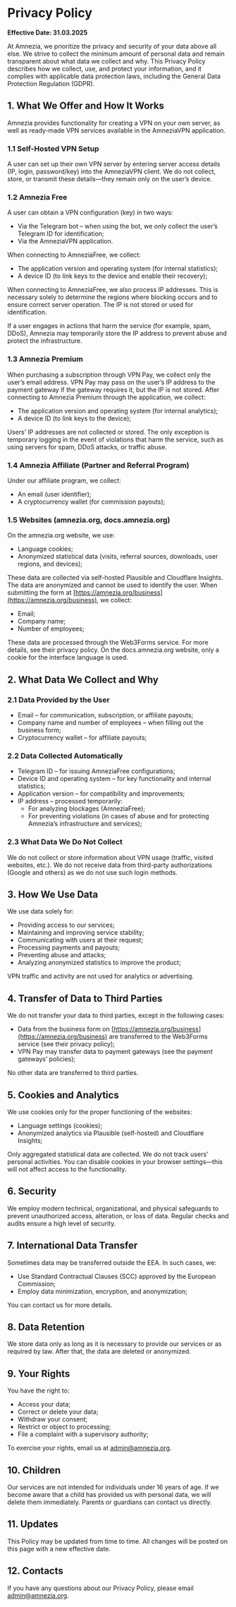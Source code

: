 # Privacy Policy
**Effective Date: 31.03.2025**

At Amnezia, we prioritize the privacy and security of your data above all else. We strive to collect the minimum amount of personal data and remain transparent about what data we collect and why. This Privacy Policy describes how we collect, use, and protect your information, and it complies with applicable data protection laws, including the General Data Protection Regulation (GDPR).

## 1. What We Offer and How It Works
Amnezia provides functionality for creating a VPN on your own server, as well as ready-made VPN services available in the AmneziaVPN application.

### 1.1 Self-Hosted VPN Setup
A user can set up their own VPN server by entering server access details (IP, login, password/key) into the AmneziaVPN client. We do not collect, store, or transmit these details—they remain only on the user’s device.

### 1.2 Amnezia Free
A user can obtain a VPN configuration (key) in two ways:
- Via the Telegram bot – when using the bot, we only collect the user’s Telegram ID for identification;
- Via the AmneziaVPN application.

When connecting to AmneziaFree, we collect:
- The application version and operating system (for internal statistics);
- A device ID (to link keys to the device and enable their recovery);

When connecting to AmneziaFree, we also process IP addresses. This is necessary solely to determine the regions where blocking occurs and to ensure correct server operation. The IP is not stored or used for identification.

If a user engages in actions that harm the service (for example, spam, DDoS), Amnezia may temporarily store the IP address to prevent abuse and protect the infrastructure.

### 1.3 Amnezia Premium
When purchasing a subscription through VPN Pay, we collect only the user’s email address. VPN Pay may pass on the user’s IP address to the payment gateway if the gateway requires it, but the IP is not stored.
After connecting to Amnezia Premium through the application, we collect:
- The application version and operating system (for internal analytics);
- A device ID (to link keys to the device);

Users’ IP addresses are not collected or stored. The only exception is temporary logging in the event of violations that harm the service, such as using servers for spam, DDoS attacks, or traffic abuse.

### 1.4 Amnezia Affiliate (Partner and Referral Program)
Under our affiliate program, we collect:
- An email (user identifier);
- A cryptocurrency wallet (for commission payouts);

### 1.5 Websites (amnezia.org, docs.amnezia.org)
On the amnezia.org website, we use:
- Language cookies;
- Anonymized statistical data (visits, referral sources, downloads, user regions, and devices);

These data are collected via self-hosted Plausible and Cloudflare Insights. The data are anonymized and cannot be used to identify the user.
When submitting the form at [https://amnezia.org/business](https://amnezia.org/business), we collect:
- Email;
- Company name;
- Number of employees;

These data are processed through the Web3Forms service. For more details, see their privacy policy.
On the docs.amnezia.org website, only a cookie for the interface language is used.

## 2. What Data We Collect and Why

### 2.1 Data Provided by the User
- Email – for communication, subscription, or affiliate payouts;
- Company name and number of employees – when filling out the business form;
- Cryptocurrency wallet – for affiliate payouts;

### 2.2 Data Collected Automatically
- Telegram ID – for issuing AmneziaFree configurations;
- Device ID and operating system – for key functionality and internal statistics;
- Application version – for compatibility and improvements;
- IP address – processed temporarily:
  - For analyzing blockages (AmneziaFree);
  - For preventing violations (in cases of abuse and for protecting Amnezia’s infrastructure and services);

### 2.3 What Data We Do Not Collect
We do not collect or store information about VPN usage (traffic, visited websites, etc.).
We do not receive data from third-party authorizations (Google and others) as we do not use such login methods.

## 3. How We Use Data
We use data solely for:
- Providing access to our services;
- Maintaining and improving service stability;
- Communicating with users at their request;
- Processing payments and payouts;
- Preventing abuse and attacks;
- Analyzing anonymized statistics to improve the product;

VPN traffic and activity are not used for analytics or advertising.

## 4. Transfer of Data to Third Parties
We do not transfer your data to third parties, except in the following cases:
- Data from the business form on [https://amnezia.org/business](https://amnezia.org/business) are transferred to the Web3Forms service (see their privacy policy);
- VPN Pay may transfer data to payment gateways (see the payment gateways’ policies);

No other data are transferred to third parties.

## 5. Cookies and Analytics
We use cookies only for the proper functioning of the websites:
- Language settings (cookies);
- Anonymized analytics via Plausible (self-hosted) and Cloudflare Insights;

Only aggregated statistical data are collected. We do not track users’ personal activities.
You can disable cookies in your browser settings—this will not affect access to the functionality.

## 6. Security
We employ modern technical, organizational, and physical safeguards to prevent unauthorized access, alteration, or loss of data. Regular checks and audits ensure a high level of security.

## 7. International Data Transfer
Sometimes data may be transferred outside the EEA. In such cases, we:
- Use Standard Contractual Clauses (SCC) approved by the European Commission;
- Employ data minimization, encryption, and anonymization;

You can contact us for more details.

## 8. Data Retention
We store data only as long as it is necessary to provide our services or as required by law. After that, the data are deleted or anonymized.

## 9. Your Rights
You have the right to:
- Access your data;
- Correct or delete your data;
- Withdraw your consent;
- Restrict or object to processing;
- File a complaint with a supervisory authority;

To exercise your rights, email us at admin@amnezia.org.

## 10. Children
Our services are not intended for individuals under 16 years of age. If we become aware that a child has provided us with personal data, we will delete them immediately. Parents or guardians can contact us directly.

## 11. Updates
This Policy may be updated from time to time. All changes will be posted on this page with a new effective date.

## 12. Contacts
If you have any questions about our Privacy Policy, please email admin@amnezia.org.